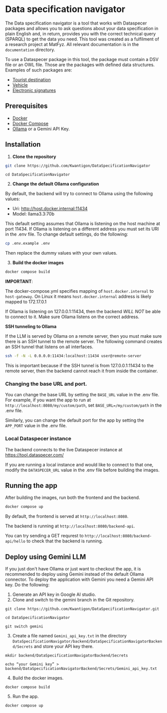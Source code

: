 # Data specification navigator

The Data specification navigator is a tool that works with Dataspecer packages and allows you to ask questions about your data specification in plain English and, in return, provides you with the correct technical query (SPARQL) to get the data you need. This tool was created as a fulfilment of a research project at MatFyz. All relevant documentation is in the `documentation` directory.

To use a Dataspecer package in this tool, the package must contain a DSV file or an OWL file. Those are the packages with defined data structures. Examples of such packages are:
- [Tourist destination](https://tool.dataspecer.com/data-specification-editor/specification?dataSpecificationIri=8f9bf46c-4678-4f90-b10f-709ce7dc417e)
- [Vehicle](https://tool.dataspecer.com/data-specification-editor/specification?dataSpecificationIri=472cfa32-52bb-4451-bcfc-d6f379618302)
- [Electronic signatures](https://tool.dataspecer.com/data-specification-editor/specification?dataSpecificationIri=ca85277a-8a2b-4874-bc7a-13bd48fe798a)

## Prerequisites

- [Docker](https://www.docker.com/)
- [Docker Compose](https://docs.docker.com/compose/)
- [Ollama](https://ollama.com/) or a Gemini API Key.

## Installation

1. **Clone the repository**

```bash
git clone https://github.com/Kwantigon/DataSpecificationNavigator
```
```
cd DataSpecificationNavigator
```

2. **Change the default Ollama configuration**

By default, the backend will try to connect to Ollama using the following values:
- Uri: http://host.docker.internal:11434
- Model: llama3.3:70b

This default setting assumes that Ollama is listening on the host machine at port 11434. If Ollama is listening on a different address you must set its URI in the .env file. To change default settings, do the following:

```bash
cp .env.example .env
```

Then replace the dummy values with your own values.

3. **Build the docker images**

```bash
docker compose build
```

**IMPORTANT**:

The docker-compose.yml specifies mapping of `host.docker.internal` to `host-gateway`. On Linux it means `host.docker.internal` address is likely mapped to 172.17.0.1

If Ollama is listening on 127.0.0.1:11434, then the backend *WILL NOT* be able to connect to it. Make sure Ollama listens on the correct address.

**SSH tunneling to Ollama**

If the LLM is served by Ollama on a remote server, then you must make sure there is an SSH tunnel to the remote server. The following command creates an SSH tunnel that listens on all interfaces.

```bash
ssh -f -N -L 0.0.0.0:11434:localhost:11434 user@remote-server
```

This is important because if the SSH tunnel is from 127.0.0.1:11434 to the remote server, then the backend cannot reach it from inside the container.

### Changing the base URL and port.

You can change the base URL by setting the `BASE_URL` value in the .env file. For example, if you want the app to run at `http://localhost:8080/my/custom/path`, set `BASE_URL=/my/custom/path` in the .env file.

Similarly, you can change the default port for the app by setting the `APP_PORT` value in the .env file.

### Local Dataspecer instance

The backend connects to the live Dataspecer instance at https://tool.dataspecer.com/

If you are running a local instance and would like to connect to that one, modify the `DATASPECER_URL` value in the .env file before building the images.

## Running the app

After building the images, run both the frontend and the backend.

```bash
docker compose up
```

By default, the frontend is served at `http://localhost:8080`.

The backend is running at `http://localhost:8080/backend-api`.

You can try sending a GET requrest to `http://localhost:8080/backend-api/hello` to check that the backend is running.

## Deploy using Gemini LLM

If you just don't have Ollama or just want to checkout the app, it is recommended to deploy using Gemini instead of the default Ollama connector. To deploy the application with Gemini you need a Gemini API key. Do the following:

1. Generate an API key in Google AI studio.
2. Clone and switch to the gemini branch in the Git repository.
```
git clone https://github.com/Kwantigon/DataSpecificationNavigator.git
```
```
cd DataSpecificationNavigator
```
```
git switch gemini
```
3. Create a file named `Gemini_api_key.txt` in the directory `DataSpecificationNavigator/backend/DataSpecificationNavigatorBackend/Secrets` and store your API key there.
```
mkdir backend/DataSpecificationNavigatorBackend/Secrets
```
```
echo “your Gemini key” > backend/DataSpecificationNavigatorBackend/Secrets/Gemini_api_key.txt
```
4. Build the docker images.
```
docker compose build
```
5. Run the app.
```
docker compose up
```
